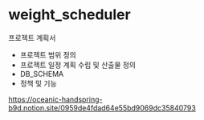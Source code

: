 # weight_scheduler

프로젝트 계획서 <br/>
- 프로젝트 범위 정의
- 프로젝트 일정 계획 수립 및 산출물 정의
- DB_SCHEMA
- 정책 및 기능

https://oceanic-handspring-b9d.notion.site/0959de4fdad64e55bd9069dc35840793
